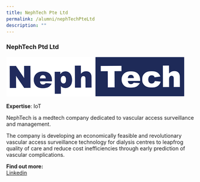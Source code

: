 ```yaml
---
title: NephTech Pte Ltd
permalink: /alumni/nephTechPteLtd
description: ""
---
```

### NephTech Ptd Ltd
![Alt text for image on Isomer site](/images/alumni/nephtech.png)

**Expertise**: 
IoT

NephTech is a medtech company dedicated to vascular access surveillance and management.

The company is developing an economically feasible and revolutionary vascular access surveillance technology for dialysis centres to leapfrog quality of care and reduce cost inefficiencies through early prediction of vascular complications. 



**Find out more:** \
[Linkedin](https://www.linkedin.com/in/nephtech-pte-ltd-711b19143/)